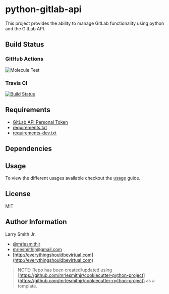 # python-gitlab-api

This project provides the ability to manage GitLab functionality using python
and the GitLab API.

## Build Status

### GitHub Actions

![Molecule Test](https://github.com/mrlesmithjr/python-gitlab-api/workflows/Molecule%20Test/badge.svg)

### Travis CI

[![Build Status](https://travis-ci.org/mrlesmithjr/python-gitlab-api.svg?branch=master)](https://travis-ci.org/mrlesmithjr/python-gitlab-api)

## Requirements

- [GitLab API Personal Token](https://docs.gitlab.com/ee/user/profile/personal_access_tokens.html)
- [requirements.txt](requirements.txt)
- [requirements-dev.txt](requirements-dev.txt)

## Dependencies

## Usage

To view the different usages available checkout the [usage](USAGE.md) guide.

## License

MIT

## Author Information

Larry Smith Jr.

- [@mrlesmithjr](https://twitter.com/mrlesmithjr)
- [mrlesmithjr@gmail.com](mailto:mrlesmithjr@gmail.com)
- [http://everythingshouldbevirtual.com](http://everythingshouldbevirtual.com)

> NOTE: Repo has been created/updated using [https://github.com/mrlesmithjr/cookiecutter-python-project](https://github.com/mrlesmithjr/cookiecutter-python-project) as a template.
